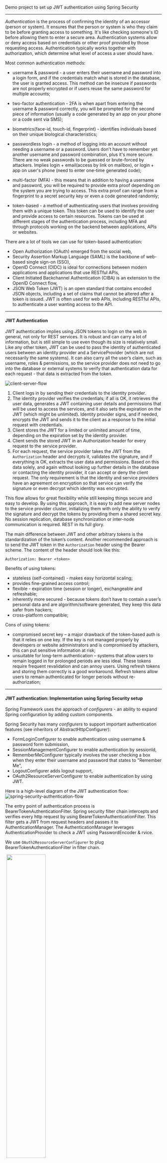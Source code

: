 Demo project to set up JWT authentication using Spring Security

-------
_Authentication_ is the process of confirming the identity of an accessor (person or system). It ensures that the person
or system is who they claim to be before granting access to something. It's like checking someone's ID before allowing 
them to enter a secure area. Authentication systems allow or deny access based on credentials or other proof provided by
those requesting access. 
Authentication typically works together with authorization, which determine what level of access a user should have.

Most common authentication methods: 
- username & password - a user enters their username and password into a login form, and if the credentials match what 
is stored in the database, the user is granted access. This method can be insecure if passwords are not properly 
encrypted or if users reuse the same password for multiple accounts;

- two-factor authentication - 2FA is when apart from entering the username & password correctly, you will be prompted 
for the second piece of information (usually a code generated by an app on your phone or a code sent via SMS);

- biometrics(face-id, touch-id, fingerprint) - identifies individuals based on their unique biological characteristics;

- passwordless login - a method of logging into an account without needing a username or a password. Users don't have to
remember yet another username and password combination, plus it's more secure. There are no weak passwords to be guessed
or brute-forced by attackers. Implies login + email(access by link on mailbox), or login + app on user's phone (need to 
enter one-time generated code);

- multi-factor (MFA) - this means that in addition to having a username and password, you will be required to provide 
extra proof depending on the system you are trying to access. This extra proof can range from a fingerprint to a secret 
security key or even a code generated randomly;

- token-based - a method of authenticating users that involves providing them with a unique token. This token can be 
used to identify the user and provide access to certain resources. Tokens can be used at different stages of the 
authentication process, including MFA and through protocols working on the backend between applications, APIs or websites.

There are a lot of tools we can use for token-based authentication: 
- Open Authorization (OAuth) emerged from the social web,
- Security Assertion Markup Language (SAML) is the backbone of web-based single sign-on (SSO), 
- OpenID Connect (OIDC) is ideal for connections between modern applications and applications that use RESTful APIs, 
- Client Initiated Backchannel Authentication (CIBA) is an extension to the OpenID Connect flow,
- JSON Web Token (JWT) is an open standard that contains encoded JSON objects, including a set of claims that cannot be 
altered after a token is issued. JWT is often used for web APIs, including RESTful APIs, to authenticate a user wanting 
access to the API.

-------
#### JWT Authentication

JWT authentication implies using JSON tokens to login on the web in general, not only for REST services.
It is robust and can carry a lot of information, but is still simple to use even though its size is relatively small. 
Like any other token, JWT can be used to pass the identity of authenticated users between an identity provider and a
ServiceProvider (which are not necessarily the same systems). 
It can also carry all the user’s claim, such as username, roles & permissions, so the service provider does not need to go
into the database or external systems to verify that authentication data for each request - that data is extracted from the token.

![client-server-flow](https://github.com/IhorHorchakov/spring-security-jwt-authentication/blob/master/img/jwt-client-server-flow.png?raw=true)

1) Client logs in by sending their credentials to the identity provider.
2) The identity provider verifies the credentials; if all is OK, it retrieves the user data, generates a JWT containing 
user details and permissions that will be used to access the services, and it also sets the expiration on the JWT 
(which might be unlimited). Identity provider signs, and if needed, encrypts the JWT and sends it to the client as a 
response to the initial request with credentials.
3) Client stores the JWT for a limited or unlimited amount of time, depending on the expiration set by the identity provider.
4) Client sends the stored JWT in an Authorization header for every request to the service provider.
5) For each request, the service provider takes the JWT from the `Authorization` header and decrypts it, 
validates the signature, and if everything is OK, extracts the user data and permissions. Based on this data solely, 
and again without looking up further details in the database or contacting the identity provider, it can accept or deny 
the client request. The only requirement is that the identity and service providers have an agreement on encryption so 
that service can verify the signature or even decrypt which identity was encrypted.

This flow allows for great flexibility while still keeping things secure and easy to develop. By using this approach, 
it is easy to add new server nodes to the service provider cluster, initializing them with only the ability to 
verify the signature and decrypt the tokens by providing them a shared secret key. No session replication, 
database synchronization or inter-node communication is required. REST in its full glory.

The main difference between JWT and other arbitrary tokens is the standardization of the token’s content. Another 
recommended approach is to send the JWT token in the `Authorization` header using the Bearer scheme. The content of the 
header should look like this:

`Authorization: Bearer <token>`

Benefits of using tokens: 
- stateless (self-contained) - makes easy horizontal scaling; 
- provides fine-grained access control;
- flexible - expiration time (session or longer), exchangeable and refreshable;
- inherently more secured - because tokens don’t have to contain a user’s personal data and are algorithm/software generated,
they keep this data safer from hackers;
- cross-platform compatible;

Cons of using tokens: 
- compromised secret key – a major drawback of the token-based auth is that it relies on one key.
If the key is not managed properly by developers or website administrators and is compromised by attackers,
this can put sensitive information at risk;
- unsuitable for long-term authentication – systems that allow users to remain logged in for prolonged periods are less 
ideal. These tokens require frequent revalidation and can annoy users. Using refresh tokens and storing them correctly 
is a good workaround. Refresh tokens allow users to remain authenticated for longer periods without re-authorization;

-------
#### JWT authentication: Implementation using Spring Security setup

Spring Framework uses the approach of _configurers_ - an ability to expand Spring configuration by adding custom components.

Spring Security has many _configurers_ to support important authentication features (see inheritors of AbstractHttpConfigurer):
- FormLoginConfigurer to enable authentication using username & password form submission,
- SessionManagementConfigurer to enable authentication by sessionId,
- RememberMeConfigurer typically involves the user checking a box when they enter their username and password that states to "Remember Me",
- LogoutConfigurer adds logout support,
- OAuth2ResourceServerConfigurer to enable authentication by using JWT.

Here is a high-level diagram of the JWT authentication flow:
![spring-security-authentication-flow](https://github.com/IhorHorchakov/spring-security-jwt-authentication/blob/master/img/spring-security-authentication-flow.png?raw=true)

The entry point of authentication process is BearerTokenAuthenticationFilter. Spring security filter chain intercepts and verifies every http request by using BearerTokenAuthenticationFilter.
This filter gets a JWT from request headers and passes it to AuthenticationManager. The AuthenticationManager leverages 
AuthenticationProvider to check a JWT using PasswordEncoder & rvice.

We use `OAuth2ResourceServerConfigurer` to plug BearerTokenAuthenticationFilter in filter chain.

![]() <img src="https://github.com/IhorHorchakov/spring-security-jwt-authentication/blob/master/img/filter-chain.png" width=50%>

#### Login flow

When the login request is coming to application the BearerTokenAuthenticationFilter receives a request and verifies JWT token. 
If JWT is not valid or missing in request headers, the filter creates anonymous authentication token and passes http request 
to next filters. Spring Framework matches existing endpoints to a request in order to find suitable one. 
Then Spring is looking on SecurityConfig to check which endpoints are accessible without authentication (permitAll method) - 
it is usually one endpoint that is created especially for authentication/login purpose. If everything is right 
a target login method receives a request for authentication. Here we use DaoAuthenticationProvider to pass authentication by
username & password taken from login request.

#### Resource access flow

When some resource is requested the BearerTokenAuthenticationFilter receives a request and verifies JWT token.
If the JWT is wrong or missing, Spring components check the accessibility of requested method by SpringConfig
(permitAll()/authenticated() methods) and reject access if no matched methods found.

If JWT is present, the BearerTokenAuthenticationFilter passes JWT to AuthenticationManager for verification. AuthenticationManager
decodes checks whether it is valid using JwtAuthenticationProvider. If token is not valid the filter 
returns 401Unauthorized response, otherwise a target resource gets accessed.

#### AuthenticationManager

![spring-security-authentication-manager](https://github.com/IhorHorchakov/spring-security-jwt-authentication/blob/master/img/spring-security-authentication-manager.png?raw=true)

The BearerTokenAuthenticationFilter uses AuthenticationManager to validate a token. AuthenticationManager goes through each
AuthenticationProvider to verify the incoming token. The token contains user credentials and each AuthenticationProvider
knows how to decode a token, extract and validate user credentials.

Thw most common implementations of AuthenticationProvider are: 
- DaoAuthenticationProvider supports authentication by username & password (we use it to pass the login),
- JwtAuthenticationProvider supports authentication by JWT (we use it for any request when the user is logged in),
- RememberMeAuthenticationProvider supports authentication by 'remember me' hash number.  

-------
Useful links:

https://www.freecodecamp.org/news/user-authentication-methods-explained/

https://www.pingidentity.com/en/resources/blog/post/ultimate-guide-token-based-authentication.html

https://frontegg.com/blog/authentication

https://www.freecodecamp.org/news/user-authentication-methods-explained/



